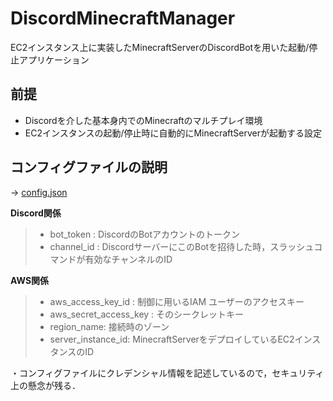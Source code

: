 # DiscordMinecraftManager
EC2インスタンス上に実装したMinecraftServerのDiscordBotを用いた起動/停止アプリケーション

## 前提
- Discordを介した基本身内でのMinecraftのマルチプレイ環境
- EC2インスタンスの起動/停止時に自動的にMinecraftServerが起動する設定

## コンフィグファイルの説明
-> [config.json](/.devcontainer/config.json)

**Discord関係**
>- bot_token : DiscordのBotアカウントのトークン
>- channel_id : DiscordサーバーにこのBotを招待した時，スラッシュコマンドが有効なチャンネルのID

**AWS関係**
>- aws_access_key_id : 制御に用いるIAM ユーザーのアクセスキー
>- aws_secret_access_key : そのシークレットキー
>- region_name: 接続時のゾーン
>- server_instance_id: MinecraftServerをデプロイしているEC2インスタンスのID

・コンフィグファイルにクレデンシャル情報を記述しているので，セキュリティ上の懸念が残る．
